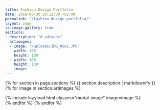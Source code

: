 ```yaml
---
title: Fashion Design Portfolio
date: 2018-06-30 20:12:00 +02:00
permalink: "/fashion-design-portfolio/"
layout: page
is-image-gallery: true
sections:
- description: "# adfasds"
  artimages:
  - image: "/uploads/IMG_0682.JPG"
    width: 100
    height: 100
  - width: 100
    height: 100
    image: 
---
```


{% for section in page.sections %}
{{ section.description | markdownify }}
{% for image in section.artimages %}
<div class="col-3">
{% include lazyload.html classes="modal-image" image=image %}
</div>
{% endfor %}
{% endfor %}